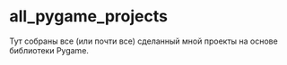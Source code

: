 # all_pygame_projects
Тут собраны все (или почти все) сделанный мной проекты на основе библиотеки Pygame.
